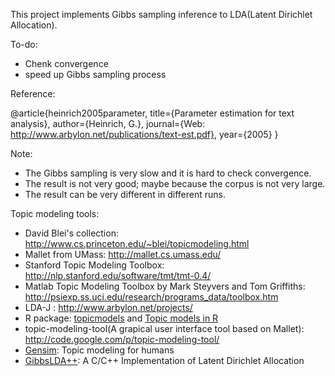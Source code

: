 This project implements Gibbs sampling inference to LDA\(Latent Dirichlet Allocation\).

To-do:
* Chenk convergence
* speed up Gibbs sampling process

Reference:

@article{heinrich2005parameter,
  title={Parameter estimation for text analysis},
  author={Heinrich, G.},
  journal={Web: http://www.arbylon.net/publications/text-est.pdf},
  year={2005}
}

Note:
* The Gibbs sampling is very slow and it is hard to check convergence.
* The result is not very good; maybe because the corpus is not very large.
* The result can be very different in different runs.

Topic modeling tools:
* David Blei's collection: http://www.cs.princeton.edu/~blei/topicmodeling.html
* Mallet from UMass: http://mallet.cs.umass.edu/
* Stanford Topic Modeling Toolbox: http://nlp.stanford.edu/software/tmt/tmt-0.4/
* Matlab Topic Modeling Toolbox by Mark Steyvers and Tom Griffiths: http://psiexp.ss.uci.edu/research/programs_data/toolbox.htm
* LDA-J : http://www.arbylon.net/projects/
* R package: [topicmodels](http://cran.r-project.org/web/packages/topicmodels/vignettes/topicmodels.pdf) and [Topic models in R](http://cran.uvigo.es/web/packages/topicmodels/vignettes/topicmodels.pdf)
* topic-modeling-tool(A grapical user interface tool based on Mallet): http://code.google.com/p/topic-modeling-tool/
* [Gensim](http://radimrehurek.com/gensim/index.html): Topic modeling for humans
* [GibbsLDA++](http://gibbslda.sourceforge.net/): A C/C++ Implementation of Latent Dirichlet Allocation
